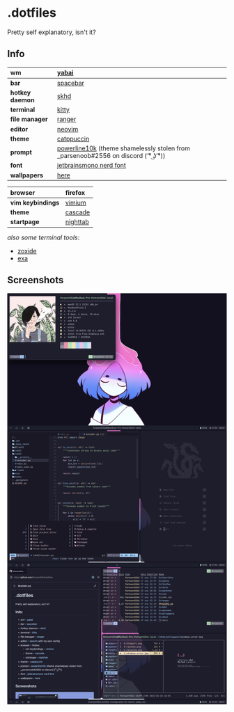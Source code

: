 # .dotfiles

Pretty self explanatory, isn't it?

## Info
**wm**            | [yabai](https://github.com/koekeishiya/yabai)
:-----------------|:-
**bar**           | [spacebar](https://github.com/cmacrae/spacebar)
**hotkey daemon** | [skhd](https://github.com/koekeishiya/skhd)
**terminal**      | [kitty](https://github.com/kovidgoyal/kitty)
**file manager**  | [ranger](https://github.com/ranger/ranger)
**editor**        | [neovim](https://github.com/neovim/neovim)
**theme**         | [catppuccin](https://github.com/catppuccin)
**prompt**        | [powerline10k](https://github.com/romkatv/powerlevel10k) (theme shamelessly stolen from _parsenoob#2556 on discord ( ͡° ͜ʖ ͡°))
**font**          | [jetbrainsmono nerd font](https://www.nerdfonts.com/font-downloads)
**wallpapers**    | [here](/wallpapers)

**browser**         | firefox
:-------------------|:-
**vim keybindings** | [vimium](https://addons.mozilla.org/en-GB/firefox/addon/vimium-ff/)
**theme**           | [cascade](https://github.com/andreasgrafen/cascade)
**startpage**       | [nighttab](https://github.com/zombieFox/nightTab)

*also some terminal tools*:
- [zoxide](https://github.com/ajeetdsouza/zoxide)
- [exa](https://github.com/ogham/exa)

## Screenshots
![Man I love catppuccin!(v2)](/assets/milc_v2.jpg)
